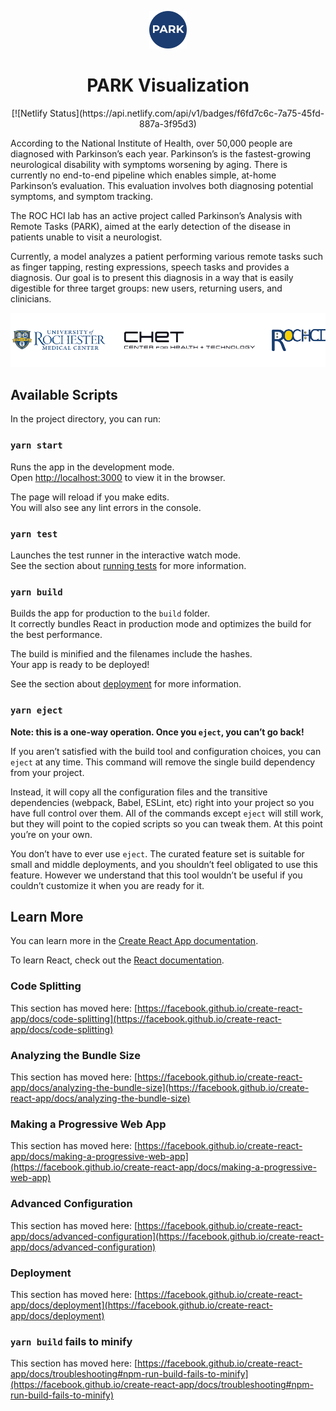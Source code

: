 <p align="center">
    <img alt="PARK Visualization" src="https://github.com/emma-campbell/park-visualization/blob/master/assets/PARK.png" width="60" />
</p>
<h1 align="center">
  PARK Visualization
</h1>

<div align="center">
[![Netlify Status](https://api.netlify.com/api/v1/badges/f6fd7c6c-7a75-45fd-887a-3f95d3)
</div>
<p>
According to the National Institute of Health, over 50,000 people are diagnosed with Parkinson’s each year. Parkinson’s is the fastest-growing neurological disability with symptoms worsening by aging. There is currently no end-to-end pipeline which enables simple, at-home Parkinson’s evaluation. This evaluation involves both diagnosing potential symptoms, and symptom tracking. 
</p>

<p>
The ROC HCI lab has an active project called Parkinson’s Analysis with Remote Tasks (PARK), aimed at the early detection of the disease in patients unable to visit a neurologist. 
</p>

<p>
Currently, a model analyzes a patient performing various remote tasks such as finger tapping, resting expressions, speech tasks and provides a diagnosis. Our goal is to present this diagnosis in a way that is easily digestible for three target groups: new users, returning users, and clinicians.
</p>

<p align="center">
    <img alt="URMC" src="https://github.com/emma-campbell/park-visualization/blob/master/assets/sponsors.png"/>
</p>


## Available Scripts

In the project directory, you can run:

### `yarn start`

Runs the app in the development mode.\
Open [http://localhost:3000](http://localhost:3000) to view it in the browser.

The page will reload if you make edits.\
You will also see any lint errors in the console.

### `yarn test`

Launches the test runner in the interactive watch mode.\
See the section about [running tests](https://facebook.github.io/create-react-app/docs/running-tests) for more information.

### `yarn build`

Builds the app for production to the `build` folder.\
It correctly bundles React in production mode and optimizes the build for the best performance.

The build is minified and the filenames include the hashes.\
Your app is ready to be deployed!

See the section about [deployment](https://facebook.github.io/create-react-app/docs/deployment) for more information.

### `yarn eject`

**Note: this is a one-way operation. Once you `eject`, you can’t go back!**

If you aren’t satisfied with the build tool and configuration choices, you can `eject` at any time. This command will remove the single build dependency from your project.

Instead, it will copy all the configuration files and the transitive dependencies (webpack, Babel, ESLint, etc) right into your project so you have full control over them. All of the commands except `eject` will still work, but they will point to the copied scripts so you can tweak them. At this point you’re on your own.

You don’t have to ever use `eject`. The curated feature set is suitable for small and middle deployments, and you shouldn’t feel obligated to use this feature. However we understand that this tool wouldn’t be useful if you couldn’t customize it when you are ready for it.

## Learn More

You can learn more in the [Create React App documentation](https://facebook.github.io/create-react-app/docs/getting-started).

To learn React, check out the [React documentation](https://reactjs.org/).

### Code Splitting

This section has moved here: [https://facebook.github.io/create-react-app/docs/code-splitting](https://facebook.github.io/create-react-app/docs/code-splitting)

### Analyzing the Bundle Size

This section has moved here: [https://facebook.github.io/create-react-app/docs/analyzing-the-bundle-size](https://facebook.github.io/create-react-app/docs/analyzing-the-bundle-size)

### Making a Progressive Web App

This section has moved here: [https://facebook.github.io/create-react-app/docs/making-a-progressive-web-app](https://facebook.github.io/create-react-app/docs/making-a-progressive-web-app)

### Advanced Configuration

This section has moved here: [https://facebook.github.io/create-react-app/docs/advanced-configuration](https://facebook.github.io/create-react-app/docs/advanced-configuration)

### Deployment

This section has moved here: [https://facebook.github.io/create-react-app/docs/deployment](https://facebook.github.io/create-react-app/docs/deployment)

### `yarn build` fails to minify

This section has moved here: [https://facebook.github.io/create-react-app/docs/troubleshooting#npm-run-build-fails-to-minify](https://facebook.github.io/create-react-app/docs/troubleshooting#npm-run-build-fails-to-minify)
